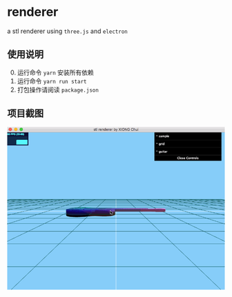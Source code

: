 # renderer

a stl renderer using `three.js` and `electron`


## 使用说明

0. 运行命令 `yarn` 安装所有依赖
1. 运行命令 `yarn run start`
2. 打包操作请阅读 `package.json`


## 项目截图

![](screencast/renderer.gif)
